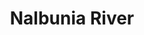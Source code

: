 ---
title: "Nalbunia River"
title_bn: "নালবুনিয়া নদী"
description: "It emerges at the boundary of Rajpur (Jhalkathi) and Vandaria (Pirojpur) upazila  and ends at Adakhola upazia"
---